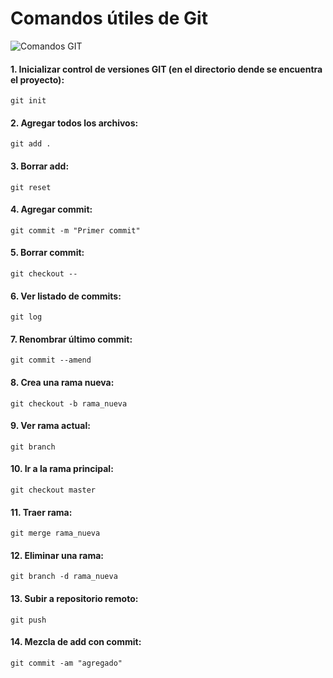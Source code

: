 # Comandos útiles de Git

![Comandos GIT](https://th.bing.com/th/id/R.135f0e7cad3b6837f092205712792738?rik=mw7r1CD1r3LivQ&pid=ImgRaw&r=0)

#### 1. Inicializar control de versiones GIT (en el directorio dende se encuentra el proyecto):

```
git init
```

#### 2. Agregar todos los archivos:
    
```
git add .
```


#### 3. Borrar add:
    git reset

#### 4. Agregar commit:
    git commit -m "Primer commit"

#### 5. Borrar commit:
    git checkout --

#### 6. Ver listado de commits:
    git log

#### 7. Renombrar último commit:
    git commit --amend

#### 8. Crea una rama nueva:
    git checkout -b rama_nueva

#### 9. Ver rama actual:
    git branch

#### 10. Ir a la rama principal:
    git checkout master
    
#### 11. Traer rama:
    git merge rama_nueva

#### 12. Eliminar una rama:
    git branch -d rama_nueva

#### 13. Subir a repositorio remoto:
    git push

#### 14. Mezcla de add con commit:
    git commit -am "agregado"
